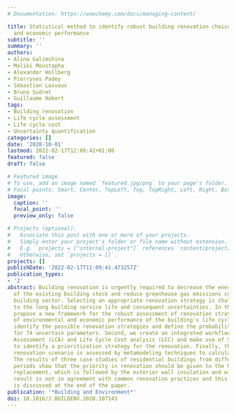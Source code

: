 ```yaml
---
# Documentation: https://wowchemy.com/docs/managing-content/

title: Statistical method to identify robust building renovation choices for environmental
  and economic performance
subtitle: ''
summary: ''
authors:
- Alina Galimshina
- Maliki Moustapha
- Alexander Hollberg
- Pierryves Padey
- Sébastien Lasvaux
- Bruno Sudret
- Guillaume Habert
tags:
- Building renovation
- Life cycle assessment
- Life cycle cost
- Uncertainty quantification
categories: []
date: '2020-10-01'
lastmod: 2022-02-17T12:09:42+01:00
featured: false
draft: false

# Featured image
# To use, add an image named `featured.jpg/png` to your page's folder.
# Focal points: Smart, Center, TopLeft, Top, TopRight, Left, Right, BottomLeft, Bottom, BottomRight.
image:
  caption: ''
  focal_point: ''
  preview_only: false

# Projects (optional).
#   Associate this post with one or more of your projects.
#   Simply enter your project's folder or file name without extension.
#   E.g. `projects = ["internal-project"]` references `content/project/deep-learning/index.md`.
#   Otherwise, set `projects = []`.
projects: []
publishDate: '2022-02-17T11:09:41.473257Z'
publication_types:
- '2'
abstract: Building renovation is urgently required to decrease the energy consumption
  of the existing building stock and reduce greenhouse gas emissions coming from the
  building sector. Selecting an appropriate renovation strategy is challenging due
  to the long building service life and consequent uncertainties. In this paper, we
  propose a new framework for the robust assessment of renovation strategies in terms
  of environmental and economic performance of the building's life cycle. First, we
  identify the possible renovation strategies and define the probability distributions
  for 74 uncertain parameters. Second, we create an integrated workflow for Life Cycle
  Assessment (LCA) and Life Cycle Cost analysis (LCC) and make use of Sobol' indices
  to identify a prioritization strategy for the renovation. Finally, the selected
  renovation scenario is assessed by metamodeling techniques to calculate its robustness.
  The results of three case studies of residential buildings from different construction
  periods show that the priority in renovation should be given to the heating system
  replacement, which is followed by the exterior wall insulation and windows. This
  result is not in agreement with common renovation practices and this discrepancy
  is discussed at the end of the paper.
publication: '*Building and Environment*'
doi: 10.1016/J.BUILDENV.2020.107143
---
```

